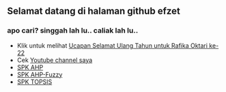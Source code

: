 ## Selamat datang di halaman github efzet

### apo cari? singgah lah lu.. caliak lah lu..

- Klik untuk melihat [Ucapan Selamat Ulang Tahun untuk Rafika Oktari ke-22](https://efzyx.github.io/fika-birthday)
- Cek [Youtube channel saya](https://youtube.com/fauzipadlaw)
- [SPK AHP](https://stpk-ahp.herokuapp.com/)
- [SPK AHP-Fuzzy](https://fuzzy-ahp.herokuapp.com)
- [SPK TOPSIS](https://spk-topsis.herokuapp.com/)


